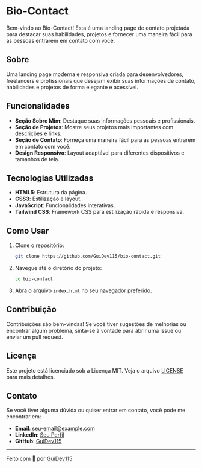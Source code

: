 # Bio-Contact

Bem-vindo ao Bio-Contact! Esta é uma landing page de contato projetada para destacar suas habilidades, projetos e fornecer uma maneira fácil para as pessoas entrarem em contato com você.

## Sobre

Uma landing page moderna e responsiva criada para desenvolvedores, freelancers e profissionais que desejam exibir suas informações de contato, habilidades e projetos de forma elegante e acessível.

## Funcionalidades

- **Seção Sobre Mim**: Destaque suas informações pessoais e profissionais.
- **Seção de Projetos**: Mostre seus projetos mais importantes com descrições e links.
- **Seção de Contato**: Forneça uma maneira fácil para as pessoas entrarem em contato com você.
- **Design Responsivo**: Layout adaptável para diferentes dispositivos e tamanhos de tela.

## Tecnologias Utilizadas

- **HTML5**: Estrutura da página.
- **CSS3**: Estilização e layout.
- **JavaScript**: Funcionalidades interativas.
- **Tailwind CSS**: Framework CSS para estilização rápida e responsiva.

## Como Usar

1. Clone o repositório:
    ```bash
    git clone https://github.com/GuiDev115/bio-contact.git
    ```

2. Navegue até o diretório do projeto:
    ```bash
    cd bio-contact
    ```

3. Abra o arquivo `index.html` no seu navegador preferido.

## Contribuição

Contribuições são bem-vindas! Se você tiver sugestões de melhorias ou encontrar algum problema, sinta-se à vontade para abrir uma issue ou enviar um pull request.

## Licença

Este projeto está licenciado sob a Licença MIT. Veja o arquivo [LICENSE](LICENSE) para mais detalhes.

## Contato

Se você tiver alguma dúvida ou quiser entrar em contato, você pode me encontrar em:

- **Email**: [seu-email@example.com](mailto:seu-email@example.com)
- **LinkedIn**: [Seu Perfil](https://www.linkedin.com/in/seu-perfil)
- **GitHub**: [GuiDev115](https://github.com/GuiDev115)

---

Feito com 💜 por [GuiDev115](https://github.com/GuiDev115)